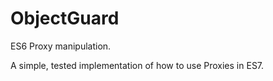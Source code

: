 # ObjectGuard
ES6 Proxy manipulation.

A simple, tested implementation of how to use Proxies in ES7. 
